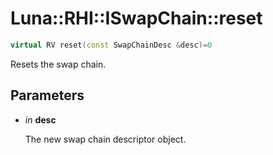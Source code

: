# Luna::RHI::ISwapChain::reset

```c++
virtual RV reset(const SwapChainDesc &desc)=0
```

Resets the swap chain. 



## Parameters
* *in* **desc**

    The new swap chain descriptor object. 

